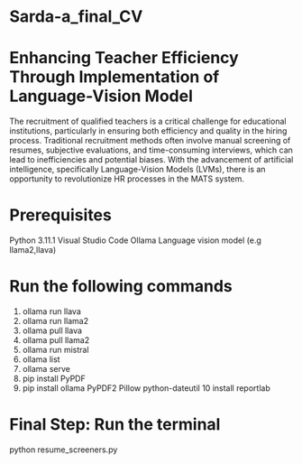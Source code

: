 # Sarda-a_final_CV

# Enhancing Teacher Efficiency Through Implementation of Language-Vision Model

The recruitment of qualified teachers is a critical challenge for educational institutions, particularly in ensuring both efficiency and quality in the hiring process. 
Traditional recruitment methods often involve manual screening of resumes, subjective evaluations, and time-consuming interviews, 
which can lead to inefficiencies and potential biases. With the advancement of artificial intelligence, specifically Language-Vision Models (LVMs), 
there is an opportunity to revolutionize HR processes in the MATS system.

# Prerequisites

Python 3.11.1
Visual Studio Code
Ollama
Language vision model (e.g llama2,llava)

# Run the following commands

1.  ollama run llava
2.  ollama run llama2
3.  ollama pull llava
4.  ollama pull llama2
5.  ollama run mistral
6.  ollama list
7.  ollama serve
8.  pip install PyPDF
9.  pip install ollama PyPDF2 Pillow python-dateutil
10  install reportlab

# Final Step: Run the terminal

python resume_screeners.py


